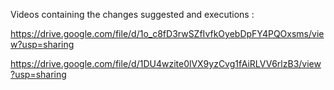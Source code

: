 Videos containing the changes suggested and executions :


https://drive.google.com/file/d/1o_c8fD3rwSZfIvfkOyebDpFY4PQOxsms/view?usp=sharing


https://drive.google.com/file/d/1DU4wzite0lVX9yzCvg1fAiRLVV6rlzB3/view?usp=sharing
